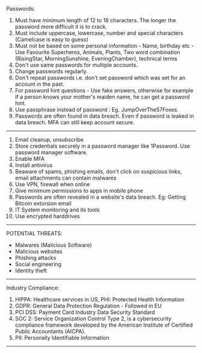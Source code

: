 Passwords:

1. Must have minimum length of 12 to 16 characters. The longer the password more difficult it is to crack.
2. Must include uppercase, lowercase, number and special characters (Camelcase is easy to guess)
3. Must not be based on some personal information - Name, birthday etc - Use Favourite Superheros, Animals, Plants, Two word combination (RisingStar, MorningSunshine, EveningChamber), technical terms
4. Don't use same passwords for multiple accounts.
5. Change passwords regularly.
6. Don't repeat passwords i.e. don't set password which was set for an account in the past.
7. For password hint questions - Use fake answers, otherwise for example if a person knows your mother's maiden name, he can get a password hint.
8. Use passphrase instead of password : Eg. JumpOverThe57Foxes.
9. Passwords are often found in data breach. Even if password is leaked in data breach. MFA can still keep account secure.

---

1. Email cleanup, unsubscribe
2. Store credentials securely in a password manager like 1Password. Use password manager software.
3. Enable MFA
4. Install antivirus
5. Beaware of spams, phishing emails, don't click on suspicious links, email attachments can contain malwares
6. Use VPN, firewall when online
7. Give minimum permissions to apps in mobile phone
8. Passwords are often revealed in a website's data breach. Eg: Getting Bitcoin extorsion email
9. IT System monitoring and its tools
10. Use encrypted harddrives

---

POTENTIAL THREATS:

- Malwares (Malicious Software)
- Malicious websites
- Phishing attacks
- Social engineering
- Identity theft

---

Industry Compliance:

1. HIPPA: Healthcare services in US, PHI: Protected Health Information
2. GDPR: General Data Protection Regulation - Followed in EU
3. PCI DSS: Payment Card Industry Data Security Standard
4. SOC 2: Service Organization Control Type 2, is a cybersecurity compliance framework developed by the American Institute of Certified Public Accountants (AICPA).
5. PII: Personally Identifiable Information

---

